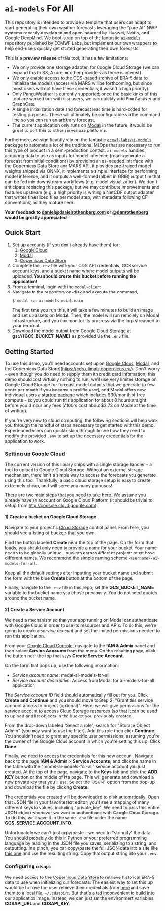 # `ai-models` For All

This repository is intended to provide a template that users can adapt to start generating their own weather forecasts leveraging the "pure AI" NWP systems recently developed and open-sourced by Huawei, Nvidia, and Google DeepMind. We boot-strap on top of the fantastic [`ai-models`](https://github.com/ecmwf-lab/ai-models) repository published by ECMWF Labs, but implement our own wrappers to help end-users quickly get started generating their own forecasts.

This is a **preview release** of this tool; it has a few limitations:

- We only provide one storage adapter, for Google Cloud Storage (we can expand this
  to S3, Azure, or other providers as there is interest).
- We only enable access to the CDS-based archive of ERA-5 data to initialize the
  models (access via MARS will be forthcoming, but since most users will not have
  these credentials, it wasn't a high priority).
- Only PanguWeather is currently supported; once the basic kinks of this tool are worked
  out with test users, we can quickly add FourCastNet and GraphCast.
- A single initialization date and forecast lead time is hard-coded for testing purposes.
  These will ultimately be configurable via the command line so you can run an arbitrary
  forecast.
- The current application only runs on [Modal](https://www.modal.com); in the future, it
  would be great to port this to other serverless platforms.

Furthermore, we significantly rely on the fantastic [`ecmwf-labs/ai-models`](https://github.com/ecmwf-lab/ai-models)
package to automate a lot of the traditional MLOps that are necessary to run this type
of product in a semi-production context. `ai-models` handles acquiring data to use as
inputs for model inference (read: generate a forecast from initial conditions) by
providing an as-needed interface with the Copernicus Data Store and MARS API, it
provides pre-trained model weights shipped via ONNX, it implements a simple interface
for performing model inference, and it outputs a well-formed (albeit in GRIB) output
file that can be fed into downstream workflows (e.g. model visualization). We don't
anticipate replacing this package, but we may contribute improvements and features
upstream (e.g. a high priority is writing a NetCDF output adapter that writes timesliced
files per model step, with metadata following CF conventions) as they mature here.

**Your feedback to <daniel@danielrothenberg.com> or [@danrothenberg](https://twitter.com/danrothenberg) would be greatly appreciated!**

## Quick Start

1. Set up accounts (if you don't already have them) for:
   1. [Google Cloud](https://cloud.google.com)
   2. [Modal](https://www.modal.com)
   3. [Copernicus Data Store](https://cds.climate.copernicus.eu/)
2. Complete the `.env` file with your CDS API credentials, GCS service account keys, and
   a bucket name where model outputs will be uploaded. **You should create this bucket
   before running the application!**
3. From a terminal, login with the `modal-client`
4. Navigate to the repository on-disk and execute the command,
   ```shell
   $ modal run ai-models-modal.main
   ```
   The first time you run this, it will take a few minutes to build an image and set up
   assets on Modal. Then, the model will run remotely on Modal infrastructure, and you
   can monitor its progress via the logs streamed to your terminal.
5. Download the model output from Google Cloud Storage at **gs://{GCS_BUCKET_NAME}** as
   provided via the `.env` file.

## Getting Started

To use this demo, you'll need accounts set up on [Google Cloud](https://cloud.google.com),
[Modal](https://www.modal.com), and the Copernicus Data Store](<https://cds.climate.copernicus.eu/>). 
Don't worry - even though you do need to supply them ith credit card information, this
demo should cost virtually nothing to run; we'll use very limited storage on Google
Cloud Storage for forecast model outputs that we generate (a few cents per month if you
become a prolific user), and Modal offers new individual users a [startup package](https://modal.com/signup)
which includes $30/month of free compute - so you could run this application for about 8
hours straight before you'd incur any fees (A100's cost about $3.73 on Modal at the time
of writing).

If you're very new to cloud computing, the following sections will help walk you through
the handful of steps necessary to get started with this demo. Experienced users can
quickly skim through to see how they need to modify the provided `.env` to set up the
necessary credentials for the application to work.

### Setting up Google Cloud

The current version of this library ships with a single storage handler - a tool
to upload to Google Cloud Storage. Without an external storage mechanism, there
isn't a simple way to access the forecasts you generate using this tool.
Thankfully, a basic cloud storage setup is easy to create, extremely cheap, and
will serve you many purposes!

There are two main steps that you need to take here. We assume you already have
an account on Google Cloud Platform (it should be trivial to setup from
http://console.cloud.google.com).

#### 1) Create a bucket on Google Cloud Storage

Navigate to your project's [Cloud Storage](https://console.cloud.google.com/storage/browser)
control panel. From here, you should see a listing of buckets that you own.

Find the button labeled **Create** near the top of the page. On the form that
loads, you should only need to provide a name for your bucket. Your name needs
to be globally unique - buckets across different projects must have different
names. We recommend the simple naming scheme `<username>-ai-models-for-all`.

Keep all the default settings after inputting your bucket name and submit the
form with the blue **Create** button at the bottom of the page.

Finally, navigate to the `.env` file in this repo; set the **GCS_BUCKET_NAME**
variable to the bucket name you chose previously. You do not need quotes around
the bucket name.

#### 2) Create a Service Account

We need a mechanism so that your app running on Modal can authenticate with
Google Cloud in order to use its resources and APIs. To do this, we're going to
create a *service account* and set the limited permissions needed to run this
application.

From your [Google Cloud Console](http://console.cloud.google.com), navigate to
the **IAM & Admin** panel and then select **Service Accounts** from the menu. On
the resulting page, click the button near the top that says
**Create Service Account**.

On the form that pops up, use the following information:

- *Service account name*: modal-ai-models-for-all
- *Service account description*: Access from Modal for ai-models-for-all application
  
The *Service account ID* field should automatically fill out for you. Click
**Create and Continue** and you should move to Step 2, "Grant this service
account access to project (optional)". Here, we will give permissions for the
service account to access Cloud Storage resources (so that it can be used to
upload and list objects in the bucket you previously created).

From the drop-down labeled "Select a role", search for "Storage Object Admin"
(you may want to use the filter). Add this role then click **Continue**. You
shouldn't need to grant any specific user permissions, assuming you're the owner
of the Google Cloud account in which you're setting this up. Click **Done**.

Finally, we need to access the credentials for this new account. Navigate back
to the page **IAM & Admin** > **Service Accounts**, and click the name in the
table with the "model-ai-models-for-all" service account you just created. At
the top of the page, navigate to the **Keys** tab and click the **ADD KEY**
button on the middle of hte page. This will generate and download a new private
key that you'll use. Select the "JSON" option from the pop-up and download the 
file by clicking **Create**.

The credentials you created will be downloaded to disk automatically. Open that
JSON file in your favorite text editor; you'll see a mapping of many different
keys to values, including "private_key". We need to pass this entire JSON object
whenever we want to authenticate with Google Cloud Storage. To do this, we'll
save it in the same `.env` file under the name **GCS_SERVICE_ACCOUNT_INFO**.

Unfortunately we can't just copy/paste - we need to "stringify" the data. You
should probably do this in Python or your preferred programming language by
reading in the JSON file you saved, serializing to a string, and outputting. In
a pinch, you can copy/paste the full JSON data into a site like [this one](https://jsonformatter.org/json-stringify-online)
and use the resulting string. Copy that output string into your `.env`.

### Configuring `cdsapi`

We need access to the [Copernicus Data Store](https://cds.climate.copernicus.eu/)
to retrieve historical ERA-5 data to use when initializing our forecasts. The
easiest way to set this up would be to have the user retrieve their credentials
from [here](https://cds.climate.copernicus.eu/api-how-to) and save them to a
local file, `~/.cdsapirc`. But that's a tad inconvenient to build into our
application image. Instead, we can just set the environment variables
**CDSAPI_URL** and **CDSAPI_KEY**.
